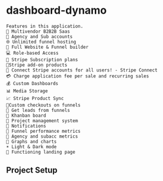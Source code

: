 # dashboard-dynamo
    Features in this application.
    🤯 Multivendor B2B2B Saas
    🏢 Agency and Sub accounts
    🌐 Unlimited funnel hosting
    🚀 Full Website & Funnel builder
    💻 Role-based Access
    🔄 Stripe Subscription plans
    🛒Stripe add-on products
    🔐 Connect Stripe accounts for all users! - Stripe Connect
    💳 Charge application fee per sale and recurring sales
    💰 Custom Dashboards
    📊 Media Storage
    📈 Stripe Product Sync
    📌Custom checkouts on funnels
    📢 Get leads from funnels
    🎨 Khanban board
    📂 Project management system
    🔗 Notifications
    📆 Funnel performance metrics
    🧾 Agency and subacc metrics
    🌙 Graphs and charts
    ☀️ Light & Dark mode
    📄 Functioning landing page

## Project Setup
    